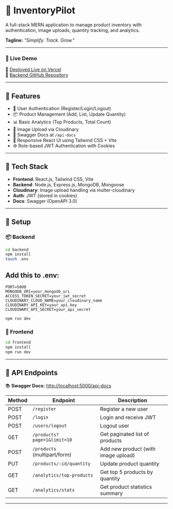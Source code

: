 # 🧮 InventoryPilot

A full-stack MERN application to manage product inventory with authentication, image uploads, quantity tracking, and analytics.

**Tagline:** *"Simplify. Track. Grow."*

---

### 🚀 Live Demo

🔗 [Deployed Live on Vercel](https://pin-point-map-frontend.vercel.app/)<br>
📂 [Backend GitHub Repository](https://github.com/atharva5924/PinPointMap-backend)


---

## 🚀 Features

- 🔐 User Authentication (Register/Login/Logout)
- 📦 Product Management (Add, List, Update Quantity)
- 📊 Basic Analytics (Top Products, Total Count)
- 🌁 Image Upload via Cloudinary
- 🧭 Swagger Docs at `/api-docs`
- 🎨 Responsive React UI using Tailwind CSS + Vite
- ⚙️ Role-based JWT Authentication with Cookies

---

## 📁 Tech Stack

- **Frontend**: React.js, Tailwind CSS, Vite
- **Backend**: Node.js, Express.js, MongoDB, Mongoose
- **Cloudinary**: Image upload handling via multer-cloudinary
- **Auth**: JWT (stored in cookies)
- **Docs**: Swagger (OpenAPI 3.0)

---

## 🔧 Setup

### 📦 Backend

```bash
cd backend
npm install
touch .env
```
## Add this to .env:
```env
PORT=5000
MONGODB_URI=your_mongodb_uri
ACCESS_TOKEN_SECRET=your_jwt_secret
CLOUDINARY_CLOUD_NAME=your_cloudinary_name
CLOUDINARY_API_KEY=your_api_key
CLOUDINARY_API_SECRET=your_api_secret
```

```bash
npm run dev
```

### 🎨 Frontend

```bash
cd frontend
npm install
npm run dev
```

---

## 📄 API Endpoints

📚 **Swagger Docs:** [http://localhost:5000/api-docs](http://localhost:5000/api-docs)

| Method | Endpoint                        | Description                             |
|--------|----------------------------------|-----------------------------------------|
| POST   | `/register`                     | Register a new user                     |
| POST   | `/login`                        | Login and receive JWT                   |
| POST   | `/users/logout`                 | Logout user                             |
| GET    | `/products?page=1&limit=10`     | Get paginated list of products          |
| POST   | `/products` (multipart/form)    | Add new product (with image upload)     |
| PUT    | `/products/:id/quantity`        | Update product quantity                 |
| GET    | `/analytics/top-products`       | Get top 5 products by quantity          |
| GET    | `/analytics/stats`              | Get product statistics summary          |

---



